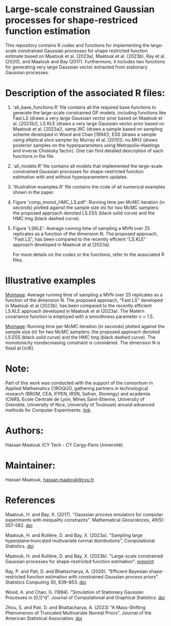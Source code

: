 # Large-scale constrained Gaussian processes for shape-restriced function estimation

This repository contains R codes and functions for implementing the large-scale constrained Gaussian processes for shape restricted function estimate based on Maatouk et al. (2023a), Maatouk et al. (2023b), Ray et al. (2020), and Maatouk and Bay (2017). Furthermore, it includes two functions for generating very large Gaussian vector extracted from stationary Gaussian processes.

# Description of the associated R files:
1. 'all_base_functions.R' file contains all the required base functions to generate the large-scale constrained GP models, including functions like
Fast.LS (draws a very large Gaussian vector prior based on Maatouk et al. [2023b]), LS.KLE (draws a very large Gaussian vector prior based on Maatouk et al. [2023a]),
samp.WC (draws a sample based on sampling scheme developed in Wood and Chan [1994]), ESS (draws a sample using elliptical slice sampler by Murray et al. [2010]), nu.MH2 (draws posterior samples on the hyperparameters using Metropolis–Hastings and inverse Cholesky factor). One can find detailed description of each functions in the file.
2. 'all_models.R' file contains all models that implemented the large-scale constrained Gaussian processes for shape-restricted function estimation with and without hyperparameters updates.
3. 'Illustrative-examples.R' file contains the code of all numerical examples shown in the paper.
4. Figure 'comp_monot_HMC_LS.pdf': Running time per McMC iteration (in seconds) plotted against the sample size (n) for two McMC
samplers: the proposed approach denoted LS.ESS (black solid curve) and the HMC tmg (black dashed curve).
5. Figure 'LSKLE': Average running time of sampling a MVN over 25 replicates as a function of the dimension N. The
proposed approach, "Fast.LS", has been compared to the recently effcient "LS.KLE" approach developed in Maatouk
et al (2023a).


   For more details on the codes or the functions, refer to the associated R files.

# Illustrative examples
[Myimage](https://github.com/maatouk/Large-scale-constrained-GPs/blob/main/LSKLE-eps-converted-to.pdf): Average running time of sampling a MVN over 25 replicates as a function of the dimension N. The proposed approach, "Fast.LS" developed in Maatouk et al (2023b), has been compared to the recently efficient LS.KLE approach developed in Maatouk et al (2023a). The Matérn covariance function is employed with a smoothness parameter ν = 1.5.

[Myimage](https://github.com/maatouk/Large-scale-constrained-GPs/blob/main/comp_monot_HMC_LS-eps-converted-to.pdf): Running time per McMC iteration (in seconds) plotted against the sample size (n) for two McMC samplers: the proposed approach denoted LS.ESS (black solid curve) and the HMC tmg (black dashed curve). The monotonicity nondecreasing constraint is considered. The dimension N is fixed at $\lceil n/8\rceil$.

# Note:
Part of this work was conducted with the support of the consortium in Applied Mathematics CIROQUO, gathering partners in technological research (BRGM, CEA, IFPEN, IRSN, Safran, Storengy) and academia (CNRS, Ecole Centrale de Lyon, Mines Saint-Etienne, University of Grenoble, University of Nice, University of Toulouse) around advanced methods for Computer Experiments. [link]( https://doi.org/10.5281/zenodo.65812).

# Authors:
Hassan Maatouk (CY Tech - CY Cergy-Paris Université).

# Maintainer: 
Hassan Maatouk, hassan.maatouk@cyu.fr

# References
Maatouk, H. and Bay, X. (2017). "Gaussian process emulators for computer experiments with inequality constraints". Mathematical Geosciences, 49(5): 557-582. [doi](https://link.springer.com/article/10.1007/s11004-017-9673-2)

Maatouk, H. and Rullière, D. and Bay, X. (2023a). "Sampling large hyperplane‐truncated multivariate normal distributions", Computational Statistics. [doi](https://link.springer.com/article/10.1007/s00180-023-01416-7)

Maatouk, H. and Rullière, D. and Bay, X. (2023b). "Large-scale constrained Gaussian processes for shape-restricted function estimation". [preprint]([https://hal.science/hal-04348962/file/LS-CGP.pdf](https://hal.science/hal-04348962/document))

Ray, P. and Pati, D. and Bhattacharya, A. (2020). "Efficient Bayesian shape-restricted function estimation with constrained Gaussian process priors". Statistics Computing 30, 839–853. [doi](https://link.springer.com/article/10.1007/s11222-020-09922-0) 

Wood, A. and Chan, G. (1994). "Simulation of Stationary Gaussian Processes in [0,1]^d". Journal of Computational and Graphical Statistics. [doi](https://www.jstor.org/stable/1390903)

Zhou, S. and Pati, D. and Bhattacharya, A. (2023) "A Mass-Shifting Phenomenon of Truncated Multivariate Normal Priors". Journal of the American Statistical Association. [doi](https://www.tandfonline.com/doi/abs/10.1080/01621459.2022.2129059)
